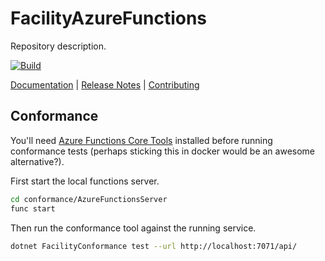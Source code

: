 # FacilityAzureFunctions

Repository description.

[![Build](https://github.com/FacilityApi/FacilityAzureFunctions/workflows/Build/badge.svg)](https://github.com/FacilityApi/FacilityAzureFunctions/actions?query=workflow%3ABuild)

[Documentation](https://facilityapi.github.io/) | [Release Notes](ReleaseNotes.md) | [Contributing](CONTRIBUTING.md)

## Conformance

You'll need [Azure Functions Core Tools](https://github.com/Azure/azure-functions-core-tools#installing) installed before running conformance tests (perhaps sticking this in docker would be an awesome alternative?).

First start the local functions server.

```sh
cd conformance/AzureFunctionsServer
func start
```

Then run the conformance tool against the running service.

```sh
dotnet FacilityConformance test --url http://localhost:7071/api/
```
